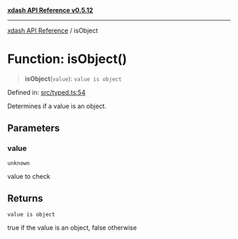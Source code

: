 [**xdash API Reference v0.5.12**](index.md)

***

[xdash API Reference](/xdash/api/index.md) / isObject

# Function: isObject()

> **isObject**(`value`): `value is object`

Defined in: [src/typed.ts:54](https://github.com/shtse8/xdash/blob/ed88c6e7ad3be9e5e1e06776f9ca07ed27d97c13/src/typed.ts#L54)

Determines if a value is an object.

## Parameters

### value

`unknown`

value to check

## Returns

`value is object`

true if the value is an object, false otherwise
